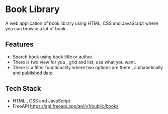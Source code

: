 # Book Library

A web application of book library using HTML, CSS and JavaScript where you can browse a lot of book .

## Features
* Search book using book title or author.
* There is two view for you , grid and list, use what you want.
* There is a filter functionality where two options are there , alphabetically and published date.

## Tech Stack
* HTML , CSS and JavaScript
* FreeAPI 
    https://api.freeapi.app/api/v1/public/books
